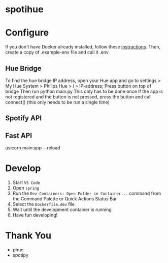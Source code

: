 # spotihue

# Configure

If you don't have Docker already installed, follow these [instructions](https://www.docker.com/products/docker-desktop/). Then, create a copy of .example-env file and call it .env

## Hue Bridge
To find the hue bridge IP address, open your Hue app and go to settings > My Hue System > Philips Hue > i > IP-address;
Press button on top of bridge 
Then run python main.py
This only has to be done once
If the app is not registered and the button is not pressed, press the button and call connect() (this only needs to be run a single time)

## Spotify API


## Fast API
uvicorn main:app --reload

# Develop

1. Start `VS Code`
2. Open `spring`
3. Run the `Dev Containers: Open Folder in Container...` command from the Command Palette or Quick Actions Status Bar
4. Select the `Dockerfile.dev` file
5. Wait until the development container is running
6. Have fun developing!

# Thank You

-    phue
-    spotipy
